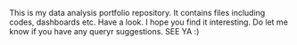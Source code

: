 This is my data analysis portfolio repository.
It contains files including codes, dashboards etc.
Have a look. I hope you find it interesting.
Do let me know if you have any queryr suggestions.
SEE YA :)
